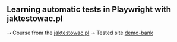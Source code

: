 ## Learning automatic tests in Playwright with jaktestowac.pl

➝ Course from the [jaktestowac.pl](https://jaktestowac.pl/course/playwright-wprowadzenie/)
➝ Tested site [demo-bank](https://demo-bank.vercel.app/)
